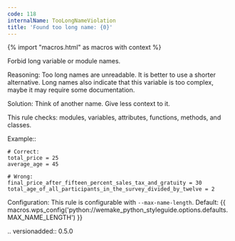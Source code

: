 ```yaml
---
code: 118
internalName: TooLongNameViolation
title: 'Found too long name: {0}'
---
```


{% import "macros.html" as macros with context %}

Forbid long variable or module names.

Reasoning: Too long names are unreadable. It is better to use a shorter
alternative. Long names also indicate that this variable is too complex,
maybe it may require some documentation.

Solution: Think of another name. Give less context to it.

This rule checks: modules, variables, attributes, functions, methods,
and classes.

Example::

    # Correct:
    total_price = 25
    average_age = 45
    
    # Wrong:
    final_price_after_fifteen_percent_sales_tax_and_gratuity = 30
    total_age_of_all_participants_in_the_survey_divided_by_twelve = 2

Configuration: This rule is configurable with `--max-name-length`.
Default:
{{ macros.wps_config('python://wemake_python_styleguide.options.defaults.MAX_NAME_LENGTH') }}

.. versionadded:: 0.5.0